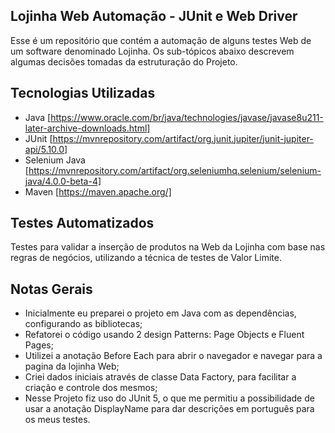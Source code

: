 ## Lojinha Web Automação - JUnit e Web Driver

Esse é um repositório que contém a automação de alguns testes Web de um software denominado Lojinha. Os sub-tópicos abaixo descrevem algumas decisões tomadas da estruturação do Projeto.

## Tecnologias Utilizadas

-   Java  [https://www.oracle.com/br/java/technologies/javase/javase8u211-later-archive-downloads.html]
-   JUnit  [https://mvnrepository.com/artifact/org.junit.jupiter/junit-jupiter-api/5.10.0]
-   Selenium Java  [https://mvnrepository.com/artifact/org.seleniumhq.selenium/selenium-java/4.0.0-beta-4]
-   Maven  [https://maven.apache.org/]

## Testes Automatizados

Testes para validar  a inserção de produtos na Web da Lojinha com base nas regras de negócios, utilizando a técnica de testes de Valor Limite.

## Notas Gerais

-   Inicialmente eu preparei o projeto em Java com as dependências, configurando as bibliotecas;
-   Refatorei o código usando 2 design Patterns: Page Objects e Fluent Pages;
-   Utilizei a anotação Before Each para abrir o navegador e navegar para a pagina da lojinha Web;
-   Criei dados iniciais através de classe Data Factory, para facilitar a criação e controle dos mesmos;
-   Nesse Projeto fiz uso do JUnit 5, o que me permitiu a possibilidade de usar a anotação DisplayName para dar descrições em português para os meus testes.

